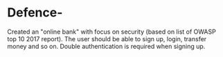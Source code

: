# Defence-
Created an "online bank" with focus on security (based on list of OWASP top 10 2017 report). The user should be able to sign up, login, transfer money and so on. Double authentication is required when signing up. 
